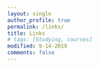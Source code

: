 ```yaml
---
layout: single
author_profile: true
permalink: /links/
title: Links
# tags: [Studying, courses]
modified: 9-14-2019
comments: false
---
```



